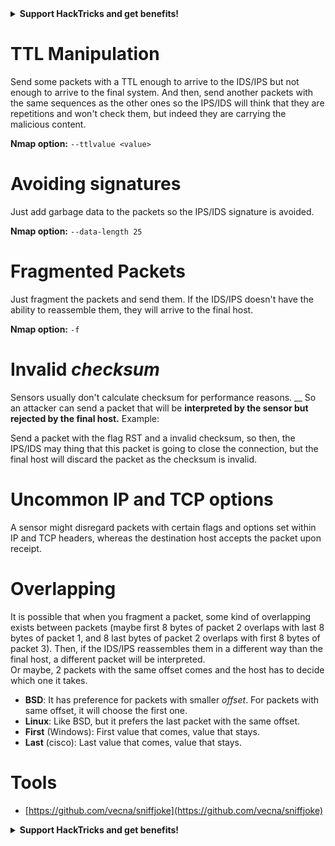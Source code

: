 

<details>

<summary><strong>Support HackTricks and get benefits!</strong></summary>

Do you work in a **cybersecurity company**? Do you want to see your **company advertised in HackTricks**? or do you want to have access the **latest version of the PEASS or download HackTricks in PDF**? Check the [**SUBSCRIPTION PLANS**](https://github.com/sponsors/carlospolop)!

Discover [**The PEASS Family**](https://opensea.io/collection/the-peass-family), our collection of exclusive [**NFTs**](https://opensea.io/collection/the-peass-family)

Get the [**official PEASS & HackTricks swag**](https://peass.creator-spring.com)

**Join the** [**💬**](https://emojipedia.org/speech-balloon/) [**Discord group**](https://discord.gg/hRep4RUj7f) or the [**telegram group**](https://t.me/peass) or **follow** me on **Twitter** [**🐦**](https://github.com/carlospolop/hacktricks/tree/7af18b62b3bdc423e11444677a6a73d4043511e9/\[https:/emojipedia.org/bird/README.md)[**@carlospolopm**](https://twitter.com/carlospolopm)**.**

**Share your hacking tricks submitting PRs to the** [**hacktricks github repo**](https://github.com/carlospolop/hacktricks)**.**

</details>


# **TTL Manipulation**

Send some packets with a TTL enough to arrive to the IDS/IPS but not enough to arrive to the final system. And then, send another packets with the same sequences as the other ones so the IPS/IDS will think that they are repetitions and won't check them, but indeed they are carrying the malicious content.

**Nmap option:** `--ttlvalue <value>`

# Avoiding signatures

Just add garbage data to the packets so the IPS/IDS signature is avoided.

**Nmap option:** `--data-length 25`

# **Fragmented Packets**

Just fragment the packets and send them. If the IDS/IPS doesn't have the ability to reassemble them, they will arrive to the final host.

**Nmap option:** `-f`

# **Invalid** _**checksum**_

Sensors usually don't calculate checksum for performance reasons. __ So an attacker can send a packet that will be **interpreted by the sensor but rejected by the final host.** Example:

Send a packet with the flag RST and a invalid checksum, so then, the IPS/IDS may thing that this packet is going to close the connection, but the final host will discard the packet as the checksum is invalid.

# **Uncommon IP and TCP options**

A sensor might disregard packets with certain flags and options set within IP and TCP headers, whereas the destination host accepts the packet upon receipt.

# **Overlapping**

It is possible that when you fragment a packet, some kind of overlapping exists between packets (maybe first 8 bytes of packet 2 overlaps with last 8 bytes of packet 1, and 8 last bytes of packet 2 overlaps with first 8 bytes of packet 3). Then, if the IDS/IPS reassembles them in a different way than the final host, a different packet will be interpreted.\
Or maybe, 2 packets with the same offset comes and the host has to decide which one it takes.

* **BSD**: It has preference for packets with smaller _offset_. For packets with same offset, it will choose the first one.
* **Linux**: Like BSD, but it prefers the last packet with the same offset.
* **First** (Windows): First value that comes, value that stays.
* **Last** (cisco): Last value that comes, value that stays.

# Tools

* [https://github.com/vecna/sniffjoke](https://github.com/vecna/sniffjoke)


<details>

<summary><strong>Support HackTricks and get benefits!</strong></summary>

Do you work in a **cybersecurity company**? Do you want to see your **company advertised in HackTricks**? or do you want to have access the **latest version of the PEASS or download HackTricks in PDF**? Check the [**SUBSCRIPTION PLANS**](https://github.com/sponsors/carlospolop)!

Discover [**The PEASS Family**](https://opensea.io/collection/the-peass-family), our collection of exclusive [**NFTs**](https://opensea.io/collection/the-peass-family)

Get the [**official PEASS & HackTricks swag**](https://peass.creator-spring.com)

**Join the** [**💬**](https://emojipedia.org/speech-balloon/) [**Discord group**](https://discord.gg/hRep4RUj7f) or the [**telegram group**](https://t.me/peass) or **follow** me on **Twitter** [**🐦**](https://github.com/carlospolop/hacktricks/tree/7af18b62b3bdc423e11444677a6a73d4043511e9/\[https:/emojipedia.org/bird/README.md)[**@carlospolopm**](https://twitter.com/carlospolopm)**.**

**Share your hacking tricks submitting PRs to the** [**hacktricks github repo**](https://github.com/carlospolop/hacktricks)**.**

</details>


